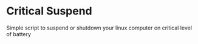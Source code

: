 # Critical Suspend

Simple script to suspend or shutdown your linux computer on critical level of battery
